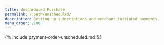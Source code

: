 ```yaml
---
title: Unscheduled Purchase
permalink: /:path/unscheduled/
description: Setting up subscriptions and merchant initiated payments.
menu_order: 2100
---
```


{% include payment-order-unscheduled.md %}
